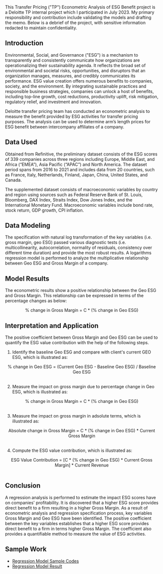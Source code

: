 This Transfer Pricing ("TP") Econometric Analysis of ESG Benefit project is a Deloitte TP internal project which I participated in July 2023. My primary responsibility and contribution include validating the models and drafting the memo. Below is a debrief of the project, with sensitive information redacted to maintain confidentiality.

## Introduction
Environmental, Social, and Governance ("ESG") is a mechanism to transparently and consistently communicate how organizations are operationalizing their sustainability agenda. It reflects the broad set of environmental and societal risks, opportunities, and disruptors that an organization manages, measures, and credibly communicates its performance. ESG value creation offers numerous benefits to companies, society, and the environment. By integrating sustainable practices and responsible business strategies, companies can unlock a host of benefits, including top-line growth, cost reductions, productivity uplift, risk mitigation, regulatory relief, and investment and innovation.

Deloitte transfer pricing team has conducted an econometric analysis to measure the benefit provided by ESG activities for transfer pricing purposes. The analysis can be used to determine arm’s length prices for ESG benefit between intercompany affiliates of a company.  

## Data Used
Obtained from Refinitive, the preliminary dataset consists of the ESG scores of 339 companies across three regions including Europe, Middle East, and Africa (“EMEA”), Asia Pacific (“APAC”) and North America. The dataset period spans from 2016 to 2021 and includes data from 20 countries, such as France, Italy, Netherlands, Finland, Japan, China, United States, and Canada. 

The supplemented dataset consists of macroeconomic variables by country and region using sources such as Federal Reserve Bank of St. Louis, Bloomberg, DAX Index, Straits Index, Dow Jones Index, and the International Monetary Fund. Macroeconomic variables include bond rate, stock return, GDP growth, CPI inflation.

## Data Modeling

The specification with natural log transformation of the key variables (i.e. gross margin, geo ESG) passed various diagnostic tests (i.e. multicollinearity, autocorrelation, normality of residuals, consistency over different time duration) and provide the most robust results. A logarithms regression model is performed to analyze the multiplicative relationship between Geo ESG and Gross Margin of a company.

## Model Results
The econometric results show a positive relationship between the Geo ESG and Gross Margin. This relationship can be expressed in terms of the percentage changes as below:

<div align="center">
  </strong> % change in Gross Margin = C * (% change in Geo ESG) </strong>
</div>

## Interpretation and Application
The positive coefficient between Gross Margin and Geo ESG can be used to quantify the ESG value contribution with the help of the following steps.
 
1. Identify the baseline Geo ESG and compare with client's current GEO ESG, which is illustrated as:
<div align="center">
  </strong> % change in Geo ESG = (Current Geo ESG - Baseline Geo ESG) / Baseline Geo ESG </strong>
</div> <br>

2. Measure the impact on gross margin due to percentage change in Geo ESG, which is illustrated as:
<div align="center">
  </strong> % change in Gross Margin = C * (% change in Geo ESG) </strong>
</div> <br>
  
3. Measure the impact on gross margin in adsolute terms, which is illustrated as:
<div align="center">
  </strong> Absolute change in Gross Margin = C * (% change in Geo ESG) * Current Gross Margin </strong>
</div> <br>
   
4. Compute the ESG value contribution, which is illustrated as:   
<div align="center">
  </strong> ESG Value Contribution = [C * (% change in Geo ESG) * Current Gross Margin] * Current Revenue </strong>
</div> <br>

## Conclusion
A regression analysis is performed to estimate the impact ESG scores have on companies' profitability. It is discovered that a higher ESG score provides direct benefit to a firm resulting in a higher Gross Margin. As a result of econometric analysis and regression specification process, key variables Gross Margin and Geo ESG have been identified. The positive coefficient between the key variables establishes that a higher ESG score provides direct benefit to a firm in terms higher Gross Margin. The coefficient also provides a quantifiable method to measure the value of ESG activities.

## Sample Work
* [Regression Model Sample Codes](https://github.com/madelinezL/Project-Demos/blob/main/TP%20ESG%20Regression/Sample%20Work%20(redacted)/ESG%20Regression.png)
* [Regression Model Result](https://github.com/madelinezL/Project-Demos/blob/main/TP%20ESG%20Regression/Sample%20Work%20(redacted)/ESG%20Regression%20Result.png)
